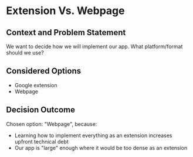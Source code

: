 # Extension Vs. Webpage

## Context and Problem Statement

We want to decide how we will implement our app.
What platform/format should we use?

## Considered Options

* Google extension
* Webpage

## Decision Outcome

Chosen option: "Webpage", because:
- Learning how to implement everything as an extension increases upfront technical debt
- Our app is "large" enough where it would be too dense as an extension